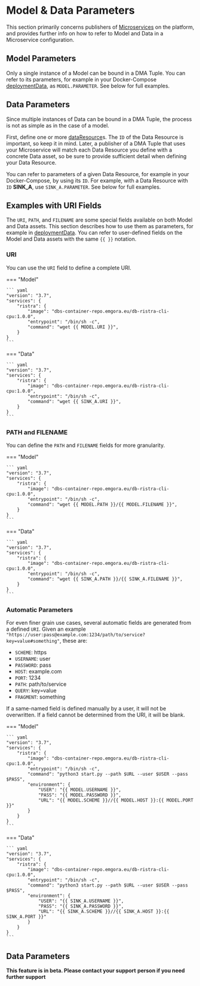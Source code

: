 # Model & Data Parameters

This section primarily concerns publishers of [Microservices](/attributes/microservice) on the
platform, and provides further info on how to refer to Model and Data in a Microservice configuration.

## Model Parameters

Only a single instance of a Model can be bound in a DMA Tuple. You can refer to its parameters,
for example in your Docker-Compose [deploymentData](/attributes/microservice/#service), as
`MODEL.PARAMETER`. See below for full examples.

## Data Parameters

Since multiple instances of Data can be bound in a DMA Tuple, the process is not as simple as in the
case of a model.

First, define one or more [dataResource](/attributes/microservice/#dataresource)s. The `ID` of the Data
Resource is important, so keep it in mind. Later, a publisher of a DMA Tuple that uses your Microservice
will match each Data Resource you define with a concrete Data asset, so be sure to provide sufficient detail
when defining your Data Resource.

You can refer to parameters of a given Data Resource, for example in your Docker-Compose, by using
its `ID`. For example, with a Data Resource with `ID` **SINK_A**, use `SINK_A.PARAMETER`.
See below for full examples.

## Examples with URI Fields

The `URI`, `PATH`, and `FILENAME` are some special fields available on
both Model and Data assets. This section describes how to use them as parameters, for
example in [deploymentData](/attributes/microservice/#service). You can refer to
user-defined fields on the Model and Data assets with the same `{{ }}` notation.

### URI

You can use the `URI` field to define a complete URI.

=== "Model"

    ``` yaml     
    "version": "3.7",
    "services": {
        "ristra": {
            "image": "dbs-container-repo.emgora.eu/db-ristra-cli-cpu:1.0.0",
            "entrypoint": "/bin/sh -c",
            "command": "wget {{ MODEL.URI }}",
        }
    }
    ```

=== "Data"

    ``` yaml     
    "version": "3.7",
    "services": {
        "ristra": {
            "image": "dbs-container-repo.emgora.eu/db-ristra-cli-cpu:1.0.0",
            "entrypoint": "/bin/sh -c",
            "command": "wget {{ SINK_A.URI }}",
        }
    }
    ```
### PATH and FILENAME

You can define the `PATH` and `FILENAME` fields for more granularity.

=== "Model"

    ``` yaml     
    "version": "3.7",
    "services": {
        "ristra": {
            "image": "dbs-container-repo.emgora.eu/db-ristra-cli-cpu:1.0.0",
            "entrypoint": "/bin/sh -c",
            "command": "wget {{ MODEL.PATH }}/{{ MODEL.FILENAME }}",
        }
    }
    ```

=== "Data"

    ``` yaml     
    "version": "3.7",
    "services": {
        "ristra": {
            "image": "dbs-container-repo.emgora.eu/db-ristra-cli-cpu:1.0.0",
            "entrypoint": "/bin/sh -c",
            "command": "wget {{ SINK_A.PATH }}/{{ SINK_A.FILENAME }}",
        }
    }
    ```

### Automatic Parameters

For even finer grain use cases, several automatic fields are generated from a defined `URI`.
Given an example `"https://user:pass@example.com:1234/path/to/service?key=value#something"`, these are: 

- `SCHEME`: https
- `USERNAME`: user
- `PASSWORD`: pass
- `HOST`: example.com
- `PORT`: 1234
- `PATH`: path/to/service
- `QUERY`: key=value
- `FRAGMENT`: something

If a same-named field is defined manually by a user, it will not be overwritten.
If a field cannot be determined from the URI, it will be blank.

=== "Model"

    ``` yaml     
    "version": "3.7",
    "services": {
        "ristra": {
            "image": "dbs-container-repo.emgora.eu/db-ristra-cli-cpu:1.0.0",
            "entrypoint": "/bin/sh -c",
            "command": "python3 start.py --path $URL --user $USER --pass $PASS",
            "environment": {
                "USER": "{{ MODEL.USERNAME }}",
                "PASS": "{{ MODEL.PASSWORD }}",
                "URL": "{{ MODEL.SCHEME }}//{{ MODEL.HOST }}:{{ MODEL.PORT }}"
            }
        }
    }
    ```

=== "Data"

    ``` yaml     
    "version": "3.7",
    "services": {
        "ristra": {
            "image": "dbs-container-repo.emgora.eu/db-ristra-cli-cpu:1.0.0",
            "entrypoint": "/bin/sh -c",
            "command": "python3 start.py --path $URL --user $USER --pass $PASS",
            "environment": {
                "USER": "{{ SINK_A.USERNAME }}",
                "PASS": "{{ SINK_A.PASSWORD }}",
                "URL": "{{ SINK_A.SCHEME }}//{{ SINK_A.HOST }}:{{ SINK_A.PORT }}"
            }
        }
    }
    ```

## Data Parameters


**This feature is in beta. Please contact your support**
**person if you need further support**